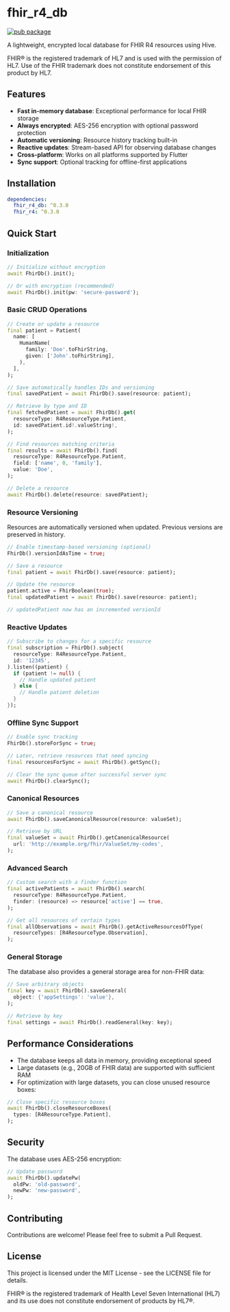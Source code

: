 # fhir_r4_db

[![pub package](https://img.shields.io/pub/v/fhir_r4_db.svg)](https://pub.dev/packages/fhir_r4_db)

A lightweight, encrypted local database for FHIR R4 resources using Hive.

FHIR® is the registered trademark of HL7 and is used with the permission of HL7. Use of the FHIR trademark does not constitute endorsement of this product by HL7.

## Features

- **Fast in-memory database**: Exceptional performance for local FHIR storage
- **Always encrypted**: AES-256 encryption with optional password protection
- **Automatic versioning**: Resource history tracking built-in
- **Reactive updates**: Stream-based API for observing database changes
- **Cross-platform**: Works on all platforms supported by Flutter
- **Sync support**: Optional tracking for offline-first applications

## Installation

```yaml
dependencies:
  fhir_r4_db: ^0.3.0
  fhir_r4: ^0.3.0
```

## Quick Start

### Initialization

```dart
// Initialize without encryption
await FhirDb().init();

// Or with encryption (recommended)
await FhirDb().init(pw: 'secure-password');
```

### Basic CRUD Operations

```dart
// Create or update a resource
final patient = Patient(
  name: [
    HumanName(
      family: 'Doe'.toFhirString,
      given: ['John'.toFhirString],
    ),
  ],
);

// Save automatically handles IDs and versioning
final savedPatient = await FhirDb().save(resource: patient);

// Retrieve by type and ID
final fetchedPatient = await FhirDb().get(
  resourceType: R4ResourceType.Patient,
  id: savedPatient.id!.valueString!,
);

// Find resources matching criteria
final results = await FhirDb().find(
  resourceType: R4ResourceType.Patient,
  field: ['name', 0, 'family'],
  value: 'Doe',
);

// Delete a resource
await FhirDb().delete(resource: savedPatient);
```

### Resource Versioning

Resources are automatically versioned when updated. Previous versions are preserved in history.

```dart
// Enable timestamp-based versioning (optional)
FhirDb().versionIdAsTime = true;

// Save a resource
final patient = await FhirDb().save(resource: patient);

// Update the resource
patient.active = FhirBoolean(true);
final updatedPatient = await FhirDb().save(resource: patient);

// updatedPatient now has an incremented versionId
```

### Reactive Updates

```dart
// Subscribe to changes for a specific resource
final subscription = FhirDb().subject(
  resourceType: R4ResourceType.Patient,
  id: '12345',
).listen((patient) {
  if (patient != null) {
    // Handle updated patient
  } else {
    // Handle patient deletion
  }
});
```

### Offline Sync Support

```dart
// Enable sync tracking
FhirDb().storeForSync = true;

// Later, retrieve resources that need syncing
final resourcesForSync = await FhirDb().getSync();

// Clear the sync queue after successful server sync
await FhirDb().clearSync();
```

### Canonical Resources

```dart
// Save a canonical resource
await FhirDb().saveCanonicalResource(resource: valueSet);

// Retrieve by URL
final valueSet = await FhirDb().getCanonicalResource(
  url: 'http://example.org/fhir/ValueSet/my-codes',
);
```

### Advanced Search

```dart
// Custom search with a finder function
final activePatients = await FhirDb().search(
  resourceType: R4ResourceType.Patient,
  finder: (resource) => resource['active'] == true,
);

// Get all resources of certain types
final allObservations = await FhirDb().getActiveResourcesOfType(
  resourceTypes: [R4ResourceType.Observation],
);
```

### General Storage

The database also provides a general storage area for non-FHIR data:

```dart
// Save arbitrary objects
final key = await FhirDb().saveGeneral(
  object: {'appSettings': 'value'},
);

// Retrieve by key
final settings = await FhirDb().readGeneral(key: key);
```

## Performance Considerations

- The database keeps all data in memory, providing exceptional speed
- Large datasets (e.g., 20GB of FHIR data) are supported with sufficient RAM
- For optimization with large datasets, you can close unused resource boxes:

```dart
// Close specific resource boxes
await FhirDb().closeResourceBoxes(
  types: [R4ResourceType.Patient],
);
```

## Security

The database uses AES-256 encryption:

```dart
// Update password
await FhirDb().updatePw(
  oldPw: 'old-password',
  newPw: 'new-password',
);
```

## Contributing

Contributions are welcome! Please feel free to submit a Pull Request.

## License

This project is licensed under the MIT License - see the LICENSE file for details.

FHIR® is the registered trademark of Health Level Seven International (HL7) and its use does not constitute endorsement of products by HL7®.
